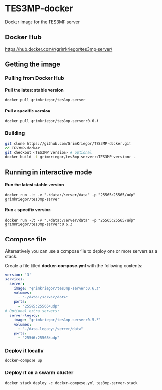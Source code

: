 # TES3MP-docker
Docker image for the TES3MP server

## Docker Hub

https://hub.docker.com/r/grimkriegor/tes3mp-server/

## Getting the image

### Pulling from Docker Hub

#### Pull the latest stable version

```
docker pull grimkriegor/tes3mp-server
```

#### Pull a specific version

```
docker pull grimkriegor/tes3mp-server:0.6.3
```

### Building

```bash
git clone https://github.com/GrimKriegor/TES3MP-docker.git
cd TES3MP-docker
git checkout <TES3MP version> # optional
docker build -t grimkriegor/tes3mp-server:<TES3MP version> .
```

## Running in interactive mode

#### Run the latest stable version

```
docker run -it -v "./data:/server/data" -p "25565:25565/udp" grimkriegor/tes3mp-server
```

#### Run a specific version

```
docker run -it -v "./data:/server/data" -p "25565:25565/udp" grimkriegor/tes3mp-server:0.6.3
```

## Compose file

Alternatively you can use a compose file to deploy one or more servers as a stack.

Create a file titled **docker-compose.yml** with the following contents:

```yml
version: '3'
services:
  server:
    image: "grimkriegor/tes3mp-server:0.6.3"
    volumes:
      - "./data:/server/data"
    ports:
      - "25565:25565/udp"
# Optional extra servers:
  server-legacy:
    image: "grimkriegor/tes3mp-server:0.5.2"
    volumes:
      - "./data-legacy:/server/data"
    ports:
      - "25566:25565/udp"
```

### Deploy it locally

```
docker-compose up
```

### Deploy it on a swarm cluster

```
docker stack deploy -c docker-compose.yml tes3mp-server-stack
```
